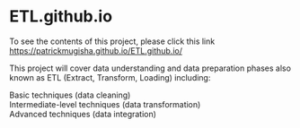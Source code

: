 # ETL.github.io

To see the contents of this project, please click this link https://patrickmugisha.github.io/ETL.github.io/

This project will cover data understanding and data preparation phases also known as ETL (Extract, Transform, Loading) including:

Basic techniques (data cleaning) <br>Intermediate-level techniques (data transformation) <br>Advanced techniques (data integration)
